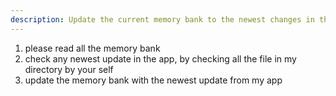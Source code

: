 ```yaml
---
description: Update the current memory bank to the newest changes in the app
---
```


1. please read all the memory bank 
2. check any newest update in the app, by checking all the file in my directory by your self 
3. update the memory bank with the newest update from my app